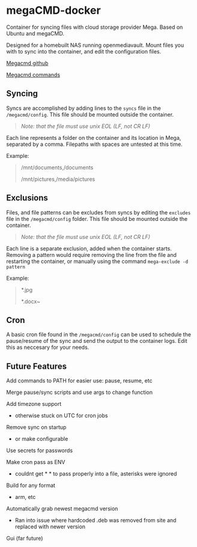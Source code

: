 # megaCMD-docker
Container for syncing files with cloud storage provider Mega. Based on Ubuntu and megaCMD.

Designed for a homebuilt NAS running openmediavault. Mount files you with to sync into the container, and edit the configuration files. 

[Megacmd github](https://github.com/meganz/MEGAcmd)

[Megacmd commands](https://github.com/meganz/MEGAcmd/blob/master/UserGuide.md)


## Syncing
Syncs are accomplished by adding lines to the ```syncs``` file in the `/megacmd/config`. This file should be mounted outside the container. 

>*Note: that the file must use unix EOL (LF, not CR LF)*

Each line represents a folder on the container and its location in Mega, separated by a comma. Filepaths with spaces are untested at this time. 

Example:
> /mnt/documents,/documents
> 
> /mnt/pictures,/media/pictures

## Exclusions
Files, and file patterns can be excludes from syncs by editing the ```excludes``` file in the ```/megacmd/config``` folder. This file should be mounted outside the container. 
>*Note: that the file must use unix EOL (LF, not CR LF)*


Each line is a separate exclusion, added when the container starts. Removing a pattern would require removing the line from the file and restarting the container, or manually using the command `mega-exclude -d pattern`

Example:
> *.jpg
> 
> *.docx~


## Cron
A basic cron file found in the ```/megacmd/config``` can be used to schedule the pause/resume of the sync and send the output to the container logs. Edit this as neccesary for your needs. 

## Future Features
Add commands to PATH for easier use: pause, resume, etc

Merge pause/sync scripts and use args to change function

Add timezone support
- otherwise stuck on UTC for cron jobs

Remove sync on startup
- or make configurable

Use secrets for passwords

Make cron pass as ENV
- couldnt get * * to pass properly into a file, asterisks were ignored

Build for any format
- arm, etc

Automatically grab newest megacmd version
- Ran into issue where hardcoded .deb was removed from site and replaced with newer version

Gui (far future)